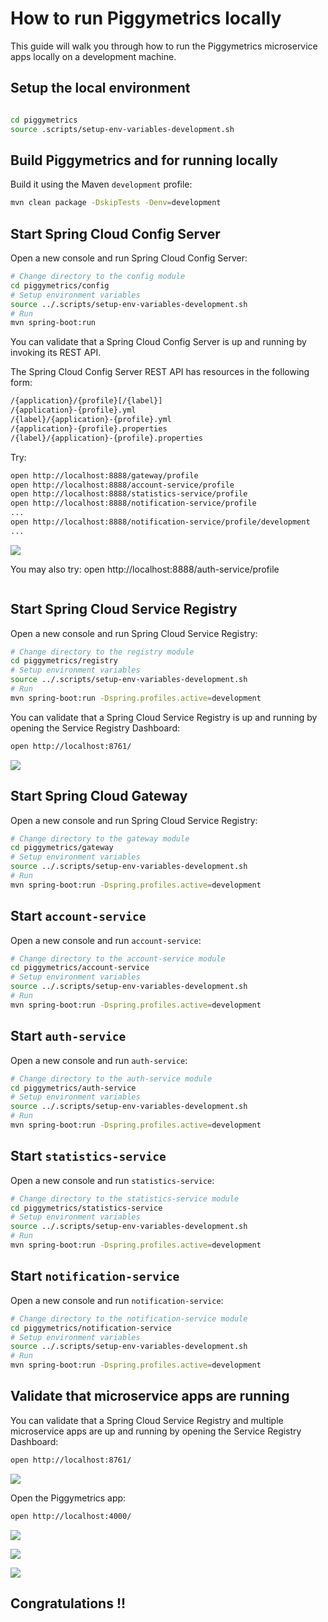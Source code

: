# How to run Piggymetrics locally

This guide will walk you through how to run the Piggymetrics microservice apps
locally on a development machine.

## Setup the local environment

```bash

cd piggymetrics
source .scripts/setup-env-variables-development.sh

```

## Build Piggymetrics and for running locally

Build it using the Maven `development` profile:

```bash
mvn clean package -DskipTests -Denv=development
```

## Start Spring Cloud Config Server

Open a new console and run Spring Cloud Config Server:

```bash
# Change directory to the config module
cd piggymetrics/config
# Setup environment variables
source ../.scripts/setup-env-variables-development.sh
# Run
mvn spring-boot:run
```

You can validate that a Spring Cloud Config Server is up and running by
invoking its REST API.

The Spring Cloud Config Server REST API has resources in the following form:

```bash
/{application}/{profile}[/{label}]
/{application}-{profile}.yml
/{label}/{application}-{profile}.yml
/{application}-{profile}.properties
/{label}/{application}-{profile}.properties
```

Try:
```bash
open http://localhost:8888/gateway/profile
open http://localhost:8888/account-service/profile
open http://localhost:8888/statistics-service/profile
open http://localhost:8888/notification-service/profile
...
open http://localhost:8888/notification-service/profile/development
...

```

![](../media/spring-cloud-config-server-running-locally.jpg)

You may also try:
open http://localhost:8888/auth-service/profile

```bash

```

## Start Spring Cloud Service Registry

Open a new console and run Spring Cloud Service Registry:

```bash
# Change directory to the registry module
cd piggymetrics/registry
# Setup environment variables
source ../.scripts/setup-env-variables-development.sh
# Run
mvn spring-boot:run -Dspring.profiles.active=development
```

You can validate that a Spring Cloud Service Registry is up and running by 
opening the Service Registry Dashboard:

```bash
open http://localhost:8761/
```

![](../media/spring-cloud-registry-running-locally-01.jpg)

## Start Spring Cloud Gateway

Open a new console and run Spring Cloud Service Registry:

```bash
# Change directory to the gateway module
cd piggymetrics/gateway
# Setup environment variables
source ../.scripts/setup-env-variables-development.sh
# Run
mvn spring-boot:run -Dspring.profiles.active=development
```

## Start `account-service`

Open a new console and run `account-service`:

```bash
# Change directory to the account-service module
cd piggymetrics/account-service
# Setup environment variables
source ../.scripts/setup-env-variables-development.sh
# Run
mvn spring-boot:run -Dspring.profiles.active=development
```

## Start `auth-service`

Open a new console and run `auth-service`:

```bash
# Change directory to the auth-service module
cd piggymetrics/auth-service
# Setup environment variables
source ../.scripts/setup-env-variables-development.sh
# Run
mvn spring-boot:run -Dspring.profiles.active=development
```

## Start `statistics-service`

Open a new console and run `statistics-service`:

```bash
# Change directory to the statistics-service module
cd piggymetrics/statistics-service
# Setup environment variables
source ../.scripts/setup-env-variables-development.sh
# Run
mvn spring-boot:run -Dspring.profiles.active=development
```

## Start `notification-service`

Open a new console and run `notification-service`:

```bash
# Change directory to the notification-service module
cd piggymetrics/notification-service
# Setup environment variables
source ../.scripts/setup-env-variables-development.sh
# Run
mvn spring-boot:run -Dspring.profiles.active=development
```

## Validate that microservice apps are running

You can validate that a Spring Cloud Service Registry and multiple 
 microservice apps are up and running by 
opening the Service Registry Dashboard:

```bash
open http://localhost:8761/
```

![](../media/spring-cloud-registry-running-locally-02.jpg)

Open the Piggymetrics app:

```bash
open http://localhost:4000/
```

![](../media/piggy-metrics-running-locally-01.jpg)

![](../media/piggy-metrics-running-locally-02.jpg)

![](../media/piggy-metrics-running-locally-03.jpg)

## Congratulations !!